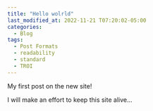 ```yaml
---
title: "Hello wolrld"
last_modified_at: 2022-11-21 T07:20:02-05:00
categories:
  - Blog
tags:
  - Post Formats
  - readability
  - standard
  - TROI
---
```


My first post on the new site!

I will make an effort to keep this site alive...
